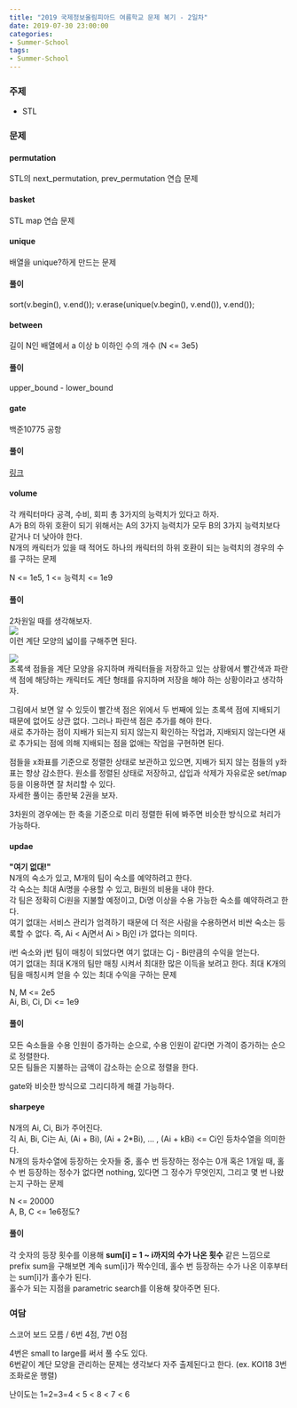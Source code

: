 ```yaml
---
title: "2019 국제정보올림피아드 여름학교 문제 복기 - 2일차"
date: 2019-07-30 23:00:00
categories:
- Summer-School
tags:
- Summer-School
---
```


### 주제
* STL

### 문제

#### permutation
STL의 next_permutation, prev_permutation 연습 문제

#### basket
STL map 연습 문제

#### unique
배열을 unique?하게 만드는 문제

#### 풀이
sort(v.begin(), v.end()); v.erase(unique(v.begin(), v.end()), v.end());

#### between
길이 N인 배열에서 a 이상 b 이하인 수의 개수 (N <= 3e5)

#### 풀이
upper_bound - lower_bound

#### gate
백준10775 공항

#### 풀이
[링크](https://justicehui.github.io/ccc/2018/10/20/BOJ10775/)

#### volume
각 캐릭터마다 공격, 수비, 회피 총 3가지의 능력치가 있다고 하자.<br>
A가 B의 하위 호환이 되기 위해서는 A의 3가지 능력치가 모두 B의 3가지 능력치보다 같거나 더 낮아야 한다.<br>
N개의 캐릭터가 있을 때 적어도 하나의 캐릭터의 하위 호환이 되는 능력치의 경우의 수를 구하는 문제

N <= 1e5, 1 <= 능력치 <= 1e9

#### 풀이
2차원일 때를 생각해보자.<br>
<img src = "https://i.imgur.com/hJqe22Z.png"><br>
이런 계단 모양의 넓이를 구해주면 된다.

<img src = "https://i.imgur.com/p8f4tQZ.png"><br>
초록색 점들을 계단 모양을 유지하며 캐릭터들을 저장하고 있는 상황에서 빨간색과 파란색 점에 해당하는 캐릭터도 계단 형태를 유지하며 저장을 해야 하는 상황이라고 생각하자.

그림에서 보면 알 수 있듯이 빨간색 점은 위에서 두 번째에 있는 초록색 점에 지배되기 때문에 없어도 상관 없다. 그러나 파란색 점은 추가를 해야 한다.<br>
새로 추가하는 점이 지배가 되는지 되지 않는지 확인하는 작업과, 지배되지 않는다면 새로 추가되는 점에 의해 지배되는 점을 없애는 작업을 구현하면 된다.

점들을 x좌표를 기준으로 정렬한 상태로 보관하고 있으면, 지배가 되지 않는 점들의 y좌표는 항상 감소한다. 원소를 정렬된 상태로 저장하고, 삽입과 삭제가 자유로운 set/map 등을 이용하면 잘 처리할 수 있다.<Br>
자세한 풀이는 종만북 2권을 보자.

3차원의 경우에는 한 축을 기준으로 미리 정렬한 뒤에 봐주면 비슷한 방식으로 처리가 가능하다.

#### updae
**"여기 없대!"**<br>
N개의 숙소가 있고, M개의 팀이 숙소를 예약하려고 한다.<br>
각 숙소는 최대 Ai명을 수용할 수 있고, Bi원의 비용을 내야 한다.<br>
각 팀은 정확히 Ci원을 지불할 예정이고, Di명 이상을 수용 가능한 숙소를 예약하려고 한다.<Br>
여기 없대는 서비스 관리가 엄격하기 때문에 더 적은 사람을 수용하면서 비싼 숙소는 등록할 수 없다. 즉, Ai < Aj면서 Ai > Bj인 i가 없다는 의미다.

i번 숙소와 j번 팀이 매칭이 되었다면 여기 없대는 Cj - Bi만큼의 수익을 얻는다.<br>
여기 없대는 최대 K개의 팀만 매칭 시켜서 최대한 많은 이득을 보려고 한다. 최대 K개의 팀을 매칭시켜 얻을 수 있는 최대 수익을 구하는 문제

N, M <= 2e5<br>
Ai, Bi, Ci, Di <= 1e9

#### 풀이
모든 숙소들을 수용 인원이 증가하는 순으로, 수용 인원이 같다면 가격이 증가하는 순으로 정렬한다.<br>
모든 팀들은 지불하는 금액이 감소하는 순으로 정렬을 한다.

gate와 비슷한 방식으로 그리디하게 해결 가능하다.

#### sharpeye
N개의 Ai, Ci, Bi가 주어진다.<br>
긱 Ai, Bi, Ci는 Ai, (Ai + Bi), (Ai + 2*Bi), ... , (Ai + kBi) <= Ci인 등차수열을 의미한다.<br>
N개의 등차수열에 등장하는 숫자들 중, 홀수 번 등장하는 정수는 0개 혹은 1개일 때, 홀수 번 등장하는 정수가 없다면 nothing, 있다면 그 정수가 무엇인지, 그리고 몇 번 나왔는지 구하는 문제

N <= 20000<br>
A, B, C <= 1e6정도?

#### 풀이
각 숫자의 등장 횟수를 이용해 **sum[i] = 1 ~ i까지의 수가 나온 횟수** 같은 느낌으로 prefix sum을 구해보면 계속 sum[i]가 짝수인데, 홀수 번 등장하는 수가 나온 이후부터는 sum[i]가 홀수가 된다.<br>
홀수가 되는 지점을 parametric search를 이용해 찾아주면 된다.

### 여담
스코어 보드 모름 / 6번 4점, 7번 0점

4번은 small to large를 써서 풀 수도 있다.<br>
6번같이 계단 모양을 관리하는 문제는 생각보다 자주 출제된다고 한다. (ex. KOI18 3번 조화로운 행렬)

난이도는 1=2=3=4 &lt; 5 &lt; 8 &lt; 7 &lt; 6
